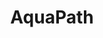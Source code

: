 ---
title: AquaPath
assets_css:
  - front-v3.3/node_modules/@fortawesome/fontawesome-free/css/all.css
hero: 
  title: AquaPath.
  lead_text: Rapid and accurate diagnosis for the control and prevention of diseases in aquatic animals
  background_image: "images/lab.png"
  button_text: Learn more
  button_link: "#features"
features:
  header: AquaPath helps you make better decisions
  images: 
    - images/kid-square.png
    - images/lab-square.png
    - images/kid-square.png
  content: |

    AquaPath is an Rapid Identification System for Aquaculture Pathogens.

    Traditional methods are slow, expensive, and do not have enough resolution to precisely know what's killing the animals in your farm. 
    
    Coupled with the lab-in-a-backpack, AquaPath will help you to identify exactly what's the pathogen that's killing your animals so you can make decisions.
  features:
    - icon: fas fa-stroopwafel
      content: |
        #### Cheaper and faster

        AquaPath is faster than traditional diagnostic methods (e.g. molecular, phenotyping, serology) at a fraction of the cost.
    - icon:
      content: |
        #### Better managent and treatment

        AquaPath's high resolution allows you to identify the most effective course of action. 
    - icon: 
      content: |
        #### Prevent future outbreaks 

        Vaccines and 
    - icon: 
      content: |
        #### Easy to use

        Text about how east to use and identify conmpared to other approaches
steps:
  content: |
    ## A simple pipeline to better information
  steps: 
    - |
      ### Collect samples and gather information

      Gather some information about water quality, mortality, and signs of disease. Then use our or easy-to-use collection kits to obtain samples from diseased animals. 

      [Get a collection kit](#)
    - |
      ### Extact and sequence pathogen DNA
      
      Send the samples to a nearby lab where a trained operator will extract the DNA from pathogens in the sample and generate nanopore sequences. 
      
      [Find a lab near you](#)
    - |
      ### Use AquaPath's identification tool

      Use our cloud based tool to identify the pathogen based on the sequences. You'll get relevant clinical and epidemiological information.

      [Use the tool](#)
---